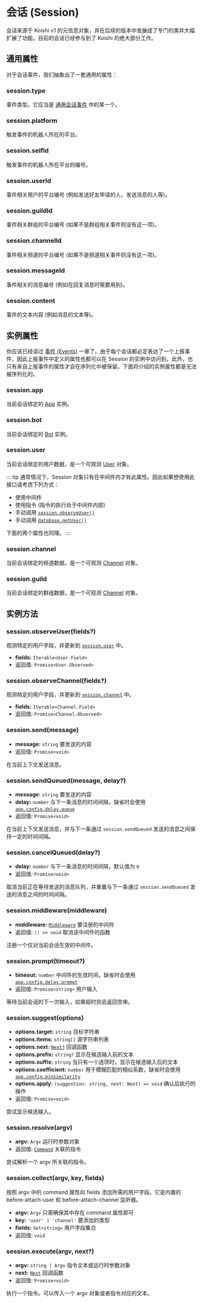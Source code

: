 # 会话 (Session)

会话来源于 Koishi v1 的元信息对象，并在后续的版本中发展成了专门的类并大幅扩展了功能。目前的会话已经参与到了 Koishi 的绝大部分工作。

## 通用属性

对于会话事件，我们抽象出了一套通用的属性：

### session.type

事件类型。它应当是 [通用会话事件](./events.md#通用会话事件) 中的某一个。

### session.platform

触发事件的机器人所在的平台。

### session.selfId

触发事件的机器人所在平台的编号。

### session.userId

事件相关用户的平台编号 (例如发送好友申请的人，发送消息的人等)。

### session.guildId

事件相关群组的平台编号 (如果不是群组相关事件则没有这一项)。

### session.channelId

事件相关频道的平台编号 (如果不是频道相关事件则没有这一项)。

### session.messageId

事件相关的消息编号 (例如在回复消息时需要用到)。

### session.content

事件的文本内容 (例如消息的文本等)。

## 实例属性

你应该已经读过 [事件 (Events)](./events.md) 一章了。由于每个会话都必定表达了一个上报事件，因此上报事件中定义的属性也都可以在 Session 的实例中访问到。此外，也只有来自上报事件的属性才会在序列化中被保留。下面将介绍的实例属性都是无法被序列化的。

### session.app

当前会话绑定的 [App](./app.md) 实例。

### session.bot

当前会话绑定的 [Bot](./bot.md) 实例。

### session.user

当前会话绑定的用户数据，是一个可观测 [User](../database/built-in.md#user) 对象。

::: tip
通常情况下，Session 对象只有在中间件内才有此属性。因此如果想使用此接口请考虑下列方式：

- 使用中间件
- 使用指令 (指令的执行处于中间件内部)
- 手动调用 [`session.observeUser()`](#session-observeuser)
- 手动调用 [`database.getUser()`](../database/built-in.md#database-getuser)

下面的两个属性也同理。
:::

### session.channel

当前会话绑定的频道数据，是一个可观测 [Channel](../database/built-in.md#channel) 对象。

### session.guild

当前会话绑定的群组数据，是一个可观测 [Channel](../database/built-in.md#channel) 对象。

## 实例方法

### session.observeUser(fields?)

观测特定的用户字段，并更新到 [`session.user`](#session-user) 中。

- **fields:** `Iterable<User.Field>`
- 返回值: `Promise<User.Observed>`

### session.observeChannel(fields?)

观测特定的用户字段，并更新到 [`session.channel`](#session-channel) 中。

- **fields:** `Iterable<Channel.Field>`
- 返回值: `Promise<Channel.Observed>`

### session.send(message)

- **message:** `string` 要发送的内容
- 返回值: `Promise<void>`

在当前上下文发送消息。

### session.sendQueued(message, delay?)

- **message:** `string` 要发送的内容
- **delay:** `number` 与下一条消息的时间间隔，缺省时会使用 [`app.config.delay.queue`](./app.md#options-delay)
- 返回值: `Promise<void>`

在当前上下文发送消息，并与下一条通过 `session.sendQueued` 发送的消息之间保持一定的时间间隔。

### session.cancelQueued(delay?)

- **delay:** `number` 与下一条消息的时间间隔，默认值为 `0`
- 返回值: `Promise<void>`

取消当前正在等待发送的消息队列，并重置与下一条通过 `session.sendQueued` 发送的消息之间的时间间隔。

### session.middleware(middleware)

- **middleware:** [`Middleware`](../../guide/basic/middleware.md) 要注册的中间件
- 返回值: `() => void` 取消该中间件的函数

注册一个仅对当前会话生效的中间件。

### session.prompt(timeout?) <Badge text="beta" type="warning"/>

- **timeout:** `number` 中间件的生效时间，缺省时会使用 [`app.config.delay.prompt`](./app.md#options-delay)
- 返回值: `Promise<string>` 用户输入

等待当前会话的下一次输入，如果超时则会返回空串。

### session.suggest(options)

- **options.target:** `string` 目标字符串
- **options.items:** `string[]` 源字符串列表
- **options.next:** [`Next?`](../../guide/basic/middleware.md#注册和取消中间件) 回调函数
- **options.prefix:** `string?` 显示在候选输入前的文本
- **options.suffix:** `string` 当只有一个选项时，显示在候选输入后的文本
- **options.coefficient:** `number` 用于模糊匹配的相似系数，缺省时会使用 [`app.config.minSimilarity`](./app.md#options-minsimilarity)
- **options.apply:** `(suggestion: string, next: Next) => void` 确认后执行的操作
- 返回值: `Promise<void>`

尝试显示候选输入。

### session.resolve(argv)

- **argv:** `Argv` 运行时参数对象
- 返回值: [`Command`](./command.md) 关联的指令

尝试解析一个 argv 所关联的指令。

### session.collect(argv, key, fields)

按照 argv 中的 command 属性向 fields 添加所需的用户字段。它是内置的 before-attach-user 和 before-attach-channel 监听器。

- **argv:** `Argv` 只需确保其中存在 command 属性即可
- **key:** `'user' | 'channel'` 要添加的类型
- **fields:** `Set<string>` 用户字段集合
- 返回值: `void`

### session.execute(argv, next?)

- **argv:** `string | Argv` 指令文本或运行时参数对象
- **next:** [`Next`](../../guide/basic/middleware.md#注册和取消中间件) 回调函数
- 返回值: `Promise<void>`

执行一个指令。可以传入一个 argv 对象或者指令对应的文本。
